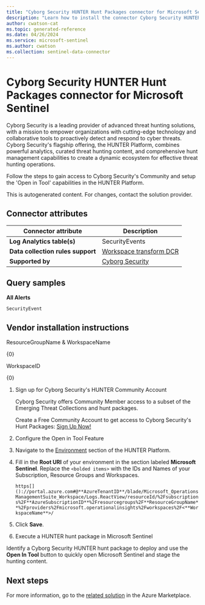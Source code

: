 ```yaml
---
title: "Cyborg Security HUNTER Hunt Packages connector for Microsoft Sentinel"
description: "Learn how to install the connector Cyborg Security HUNTER Hunt Packages to connect your data source to Microsoft Sentinel."
author: cwatson-cat
ms.topic: generated-reference
ms.date: 04/26/2024
ms.service: microsoft-sentinel
ms.author: cwatson
ms.collection: sentinel-data-connector
---
```


# Cyborg Security HUNTER Hunt Packages connector for Microsoft Sentinel

Cyborg Security is a leading provider of advanced threat hunting solutions, with a mission to empower organizations with cutting-edge technology and collaborative tools to proactively detect and respond to cyber threats. Cyborg Security's flagship offering, the HUNTER Platform, combines powerful analytics, curated threat hunting content, and comprehensive hunt management capabilities to create a dynamic ecosystem for effective threat hunting operations.

Follow the steps to gain access to Cyborg Security's Community and setup the 'Open in Tool' capabilities in the HUNTER Platform.

This is autogenerated content. For changes, contact the solution provider.

## Connector attributes

| Connector attribute | Description |
| --- | --- |
| **Log Analytics table(s)** | SecurityEvents<br/> |
| **Data collection rules support** | [Workspace transform DCR](/azure/azure-monitor/logs/tutorial-workspace-transformations-portal) |
| **Supported by** | [Cyborg Security](https://hunter.cyborgsecurity.io/customer-support) |

## Query samples

**All Alerts**

   ```kusto
SecurityEvent
   ```



## Vendor installation instructions



   ResourceGroupName & WorkspaceName

   {0}

   WorkspaceID

   {0}

1. Sign up for Cyborg Security's HUNTER Community Account

   Cyborg Security offers Community Member access to a subset of the Emerging Threat Collections and hunt packages.

   Create a Free Community Account to get access to Cyborg Security's Hunt Packages: [Sign Up Now!](https://www.cyborgsecurity.com/user-account-creation/)

2. Configure the Open in Tool Feature



1.  Navigate to the [Environment](https://hunter.cyborgsecurity.io/environment) section of the HUNTER Platform.
2.  Fill in the **Root URI** of your environment in the section labeled **Microsoft Sentinel**. Replace the `<bolded items>` with the IDs and Names of your Subscription, Resource Groups and Workspaces.

    `https[]()://portal.azure.com#@**AzureTenantID**/blade/Microsoft_OperationsManagementSuite_Workspace/Logs.ReactView/resourceId/%2Fsubscriptions%2F**AzureSubscriptionID**%2Fresourcegroups%2F**ResourceGroupName**%2Fproviders%2Fmicrosoft.operationalinsights%2Fworkspaces%2F<**WorkspaceName**>/`
3.  Click **Save**.

3. Execute a HUNTER hunt package in Microsoft Sentinel



Identify a Cyborg Security HUNTER hunt package to deploy and use the **Open In Tool** button to quickly open Microsoft Sentinel and stage the hunting content.

## Next steps

For more information, go to the [related solution](https://azuremarketplace.microsoft.com/en-us/marketplace/apps/cyborgsecurityinc1689265652101.azure-sentinel-solution-cyborgsecurity-hunter?tab=Overview) in the Azure Marketplace.
